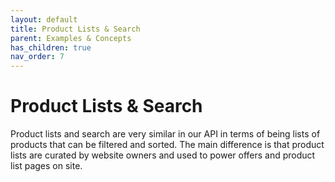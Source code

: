 ```yaml
---
layout: default
title: Product Lists & Search
parent: Examples & Concepts
has_children: true
nav_order: 7
---
```


# Product Lists & Search

Product lists and search are very similar in our API in terms of being lists of products that can be filtered and sorted. The main difference is that product lists are curated by website owners and used to power offers and product list pages on site.